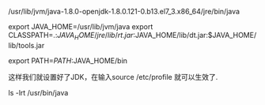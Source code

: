 /usr/lib/jvm/java-1.8.0-openjdk-1.8.0.121-0.b13.el7_3.x86_64/jre/bin/java


export JAVA_HOME=/usr/lib/jvm/java
export CLASSPATH=.:$JAVA_HOME/jre/lib/rt.jar:$JAVA_HOME/lib/dt.jar:$JAVA_HOME/lib/tools.jar

export PATH=$PATH:$JAVA_HOME/bin

这样我们就设置好了JDK，在输入source /etc/profile 就可以生效了.


ls -lrt /usr/bin/java
